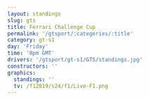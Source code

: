 ```yaml
---
layout: standings
slug: gts
title: Ferrari Challenge Cup
permalink: '/gtsport/:categories/:title'
category: gt-s1
day: 'Friday'
time: '8pm GMT'
drivers: '/gtsport/gt-s1/GTS/standings.jpg'
constructors: ''
graphics:
  standings: ''
  tv: /f12019/s24/f1/Live-F1.png
---
```


